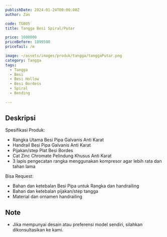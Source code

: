 ```yaml
---
publishDate: 2024-01-24T00:00:00Z
author: Zan

code: TG005
title: Tangga Besi Spiral/Putar

price: 1600000
priceBefore: 1899500
priceTail: /m

image: ~/assets/images/produk/tangga/tanggaPutar.png
category: Tangga
tags:
  - Tangga
  - Besi
  - Besi Hollow
  - Besi Bordess
  - Spiral
  - Bending
 
---
```


## Deskripsi

Spesifikasi Produk:
- Rangka Utama Besi Pipa Galvanis Anti Karat
- Handrail Besi Pipa Galvanis Anti Karat
- Pijakan/step Plat Besi Bordes
- Cat Zinc Chromate Pelindung Khusus Anti Karat
- 3 lapis pengecatan rangka menggunakan kompresor agar lebih rata dan tahan lama

Bisa Request:
- Bahan dan ketebalan Besi Pipa untuk Rangka dan handrailing
- Bahan dan ketebalan pijakan/step tangga
- Material dan ornamen handrailing

## Note
- Jika mempunyai desain atau preferensi model sendiri, silahkan dikonsultasikan ke kami.